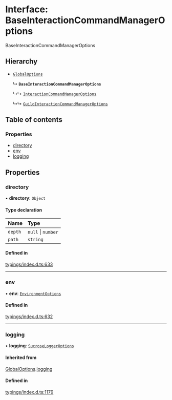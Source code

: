 # Interface: BaseInteractionCommandManagerOptions

BaseInteractionCommandManagerOptions

## Hierarchy

- [`GlobalOptions`](../wiki/GlobalOptions)

  ↳ **`BaseInteractionCommandManagerOptions`**

  ↳↳ [`InteractionCommandManagerOptions`](../wiki/InteractionCommandManagerOptions)

  ↳↳ [`GuildInteractionCommandManagerOptions`](../wiki/GuildInteractionCommandManagerOptions)

## Table of contents

### Properties

- [directory](../wiki/BaseInteractionCommandManagerOptions#directory)
- [env](../wiki/BaseInteractionCommandManagerOptions#env)
- [logging](../wiki/BaseInteractionCommandManagerOptions#logging)

## Properties

### directory

• **directory**: `Object`

#### Type declaration

| Name | Type |
| :------ | :------ |
| `depth` | ``null`` \| `number` |
| `path` | `string` |

#### Defined in

[typings/index.d.ts:633](https://github.com/Natto-PKP/discord-sucrose/blob/a2c6566/typings/index.d.ts#L633)

___

### env

• **env**: [`EnvironmentOptions`](../wiki/EnvironmentOptions)

#### Defined in

[typings/index.d.ts:632](https://github.com/Natto-PKP/discord-sucrose/blob/a2c6566/typings/index.d.ts#L632)

___

### logging

• **logging**: [`SucroseLoggerOptions`](../wiki/SucroseLoggerOptions)

#### Inherited from

[GlobalOptions](../wiki/GlobalOptions).[logging](../wiki/GlobalOptions#logging)

#### Defined in

[typings/index.d.ts:1179](https://github.com/Natto-PKP/discord-sucrose/blob/a2c6566/typings/index.d.ts#L1179)
